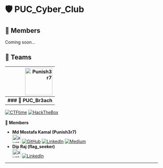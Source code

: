 # 🛡️ PUC_Cyber_Club

## 👥 Members
Coming soon...

## 🚀 Teams

<!-- ===== PUC_Br3ach FRAME (single block) ===== -->
| <img src="https://github.com/Punish3r7.png" width="90" alt="Punish3r7" /> |
|---:|
| **### 🔹 PUC_Br3ach** <br>
[![CTFtime](https://img.shields.io/badge/CTFtime-Team%20Profile-blue?logo=ctftime&logoColor=white)](https://ctftime.org/team/396100)
[![HackTheBox](https://img.shields.io/badge/HackTheBox-Team%20Profile-green?logo=hackthebox&logoColor=white)](https://ctf.hackthebox.com/team/overview/233727)
<br><br>
**👥 Members**  
- **Md Mostafa Kamal (Punish3r7)**  
  <img src="https://github.com/Punish3r7.png" width="28" alt="avatar" /> [![GitHub](https://img.shields.io/badge/GitHub-Profile-black?logo=github)](https://github.com/Punish3r7) [![LinkedIn](https://img.shields.io/badge/LinkedIn-Connect-blue?logo=linkedin)](https://www.linkedin.com/in/mdmostafakamalanna/) [![Medium](https://img.shields.io/badge/Medium-Blog-black?logo=medium)](https://medium.com/@Punish3r7)  
- **Dip Raj (flag_seeker)**  
  <img src="https://github.com/dipraj.png" width="28" alt="avatar" /> [![LinkedIn](https://img.shields.io/badge/LinkedIn-Connect-blue?logo=linkedin)](https://www.linkedin.com/in/dip-raj/)  

---
